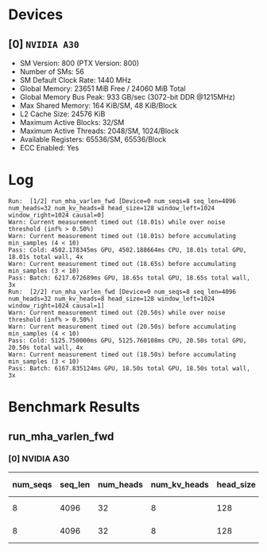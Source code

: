 # Devices

## [0] `NVIDIA A30`
* SM Version: 800 (PTX Version: 800)
* Number of SMs: 56
* SM Default Clock Rate: 1440 MHz
* Global Memory: 23651 MiB Free / 24060 MiB Total
* Global Memory Bus Peak: 933 GB/sec (3072-bit DDR @1215MHz)
* Max Shared Memory: 164 KiB/SM, 48 KiB/Block
* L2 Cache Size: 24576 KiB
* Maximum Active Blocks: 32/SM
* Maximum Active Threads: 2048/SM, 1024/Block
* Available Registers: 65536/SM, 65536/Block
* ECC Enabled: Yes

# Log

```
Run:  [1/2] run_mha_varlen_fwd [Device=0 num_seqs=8 seq_len=4096 num_heads=32 num_kv_heads=8 head_size=128 window_left=1024 window_right=1024 causal=0]
Warn: Current measurement timed out (18.01s) while over noise threshold (inf% > 0.50%)
Warn: Current measurement timed out (18.01s) before accumulating min_samples (4 < 10)
Pass: Cold: 4502.178345ms GPU, 4502.188664ms CPU, 18.01s total GPU, 18.01s total wall, 4x 
Warn: Current measurement timed out (18.65s) before accumulating min_samples (3 < 10)
Pass: Batch: 6217.672689ms GPU, 18.65s total GPU, 18.65s total wall, 3x
Run:  [2/2] run_mha_varlen_fwd [Device=0 num_seqs=8 seq_len=4096 num_heads=32 num_kv_heads=8 head_size=128 window_left=1024 window_right=1024 causal=1]
Warn: Current measurement timed out (20.50s) while over noise threshold (inf% > 0.50%)
Warn: Current measurement timed out (20.50s) before accumulating min_samples (4 < 10)
Pass: Cold: 5125.750000ms GPU, 5125.760108ms CPU, 20.50s total GPU, 20.50s total wall, 4x 
Warn: Current measurement timed out (18.50s) before accumulating min_samples (3 < 10)
Pass: Batch: 6167.835124ms GPU, 18.50s total GPU, 18.50s total wall, 3x
```

# Benchmark Results

## run_mha_varlen_fwd

### [0] NVIDIA A30

| num_seqs | seq_len | num_heads | num_kv_heads | head_size | window_left | window_right | causal |  Q Tensor   |  K Tensor  |  V Tensor  |   Output    | Tokens |  Est. FLOPS   | Memory Usage | Samples | CPU Time | Noise | GPU Time | Noise | Elem/s | GlobalMem BW | BWUtil | Samples | Batch GPU |
|----------|---------|-----------|--------------|-----------|-------------|--------------|--------|-------------|------------|------------|-------------|--------|---------------|--------------|---------|----------|-------|----------|-------|--------|--------------|--------|---------|-----------|
|        8 |    4096 |        32 |            8 |       128 |        1024 |         1024 |      0 | 256.000 MiB | 64.000 MiB | 64.000 MiB | 256.000 MiB |  32768 | 1099511627776 |          640 |      4x |  4.502 s |  inf% |  4.502 s |  inf% | 7.278K | 149.059 MB/s |  0.02% |      3x |   6.218 s |
|        8 |    4096 |        32 |            8 |       128 |        1024 |         1024 |      1 | 256.000 MiB | 64.000 MiB | 64.000 MiB | 256.000 MiB |  32768 | 1099511627776 |          640 |      4x |  5.126 s |  inf% |  5.126 s |  inf% | 6.393K | 130.925 MB/s |  0.01% |      3x |   6.168 s |
